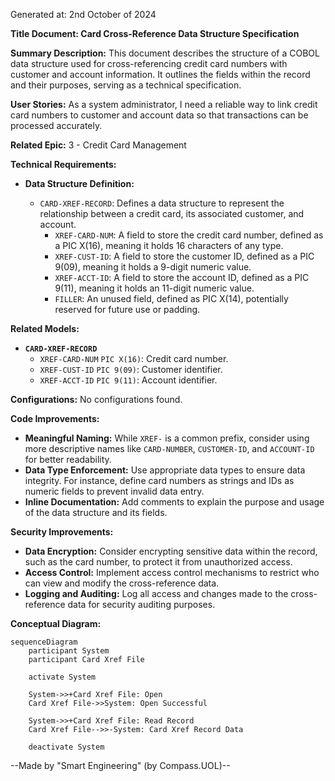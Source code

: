 Generated at: 2nd October of 2024

**Title Document: Card Cross-Reference Data Structure Specification**

**Summary Description:** This document describes the structure of a COBOL data structure used for cross-referencing credit card numbers with customer and account information. It outlines the fields within the record and their purposes, serving as a technical specification.

**User Stories:**
As a system administrator, I need a reliable way to link credit card numbers to customer and account data so that transactions can be processed accurately.

**Related Epic:** 3 - Credit Card Management

**Technical Requirements:**

- **Data Structure Definition:**

  - `CARD-XREF-RECORD`: Defines a data structure to represent the relationship between a credit card, its associated customer, and account.
    - `XREF-CARD-NUM`: A field to store the credit card number, defined as a PIC X(16), meaning it holds 16 characters of any type.
    - `XREF-CUST-ID`: A field to store the customer ID, defined as a PIC 9(09), meaning it holds a 9-digit numeric value.
    - `XREF-ACCT-ID`: A field to store the account ID, defined as a PIC 9(11), meaning it holds an 11-digit numeric value.
    - `FILLER`: An unused field, defined as PIC X(14), potentially reserved for future use or padding.

**Related Models:**

- **`CARD-XREF-RECORD`**
  - `XREF-CARD-NUM` `PIC X(16)`: Credit card number.
  - `XREF-CUST-ID` `PIC 9(09)`: Customer identifier.
  - `XREF-ACCT-ID` `PIC 9(11)`: Account identifier.

**Configurations:**
No configurations found.

**Code Improvements:**

- **Meaningful Naming:**  While `XREF-` is a common prefix, consider using more descriptive names like `CARD-NUMBER`, `CUSTOMER-ID`, and `ACCOUNT-ID` for better readability.
- **Data Type Enforcement:** Use appropriate data types to ensure data integrity. For instance, define card numbers as strings and IDs as numeric fields to prevent invalid data entry.
- **Inline Documentation:** Add comments to explain the purpose and usage of the data structure and its fields. 

**Security Improvements:**

- **Data Encryption:** Consider encrypting sensitive data within the record, such as the card number, to protect it from unauthorized access.
- **Access Control:** Implement access control mechanisms to restrict who can view and modify the cross-reference data.
- **Logging and Auditing:** Log all access and changes made to the cross-reference data for security auditing purposes.

**Conceptual Diagram:**

```mermaid
sequenceDiagram
    participant System
    participant Card Xref File

    activate System

    System->>+Card Xref File: Open
    Card Xref File->>System: Open Successful

    System->>+Card Xref File: Read Record
    Card Xref File-->>-System: Card Xref Record Data

    deactivate System
```

--Made by "Smart Engineering" (by Compass.UOL)--